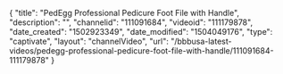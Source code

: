 {
    "title": "PedEgg Professional Pedicure Foot File with Handle",
    "description": "",
    "channelid": "111091684",
    "videoid": "111179878",
    "date_created": "1502923349",
    "date_modified": "1504049176",
    "type": "captivate",
    "layout": "channelVideo",
    "url": "\/bbbusa-latest-videos\/pedegg-professional-pedicure-foot-file-with-handle\/111091684-111179878"
}